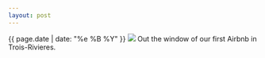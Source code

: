 ```yaml
---
layout: post
---
```


<p>
  <time>{{ page.date | date: "%e %B %Y" }}</time>
  <img src="https://s3.amazonaws.com/life.aaronjgreenberg.com/479.jpg">
  Out the window of our first Airbnb in Trois-Rivieres.
</p>
